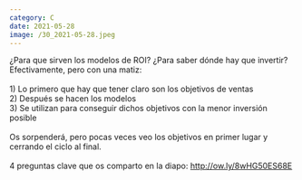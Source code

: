 ```yaml
--- 
category: C 
date: 2021-05-28 
image: /30_2021-05-28.jpeg 
--- 
```


¿Para que sirven los modelos de ROI? ¿Para saber dónde hay que invertir? Efectivamente, pero con una matiz:<br><br>1) Lo primero que hay que tener claro son los objetivos de ventas<br>2) Después se hacen los modelos<br>3) Se utilizan para conseguir dichos objetivos con la menor inversión posible  <br><br>Os sorpenderá, pero pocas veces veo los objetivos en primer lugar y cerrando el ciclo al final.<br><br>4 preguntas clave que os comparto en la diapo: http://ow.ly/8wHG50ES68E